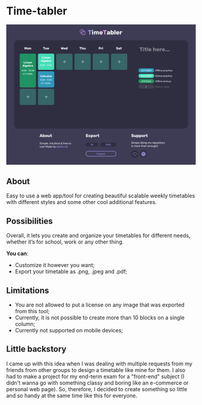 # Time-tabler

![Demo preview](./public/demo.png)

## About
Easy to use a web app/tool for creating beautiful scalable weekly timetables with different styles and some other cool additional features.

## Possibilities
Overall, it lets you create and organize your timetables for different needs, whether it’s for school, work or any other thing.

__You can__:
- Customize it however you want;
- Export your timetable as .png, .jpeg and .pdf;

## Limitations
- You are not allowed to put a license on any image that was exported from this tool;
- Currently, it is not possible to create more than 10 blocks on a single column;
- Currently not supported on mobile devices;

## Little backstory
I came up with this idea when I was dealing with multiple requests from my friends from other groups to design a timetable like mine for them. I also had to make a project for my end-term exam for a "front-end" subject (I didn't wanna go with something classy and boring like an e-commerce or personal web page). So, therefore, I decided to create something so little and so handy at the same time like this for everyone.